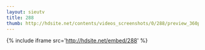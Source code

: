 ```yaml
---
layout: sieutv
title: 288
thumb: http://hdsite.net/contents/videos_screenshots/0/288/preview_360p.mp4.jpg
---
```

{% include iframe src='http://hdsite.net/embed/288' %}
 
